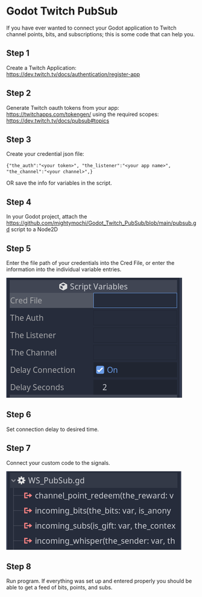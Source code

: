 # Godot Twitch PubSub
If you have ever wanted to connect your Godot application to Twitch channel points, bits, and subscriptions; this is some code that can help you.

## Step 1
Create a Twitch Application: https://dev.twitch.tv/docs/authentication/register-app

## Step 2
Generate Twitch oauth tokens from your app: https://twitchapps.com/tokengen/ using the required scopes: https://dev.twitch.tv/docs/pubsub#topics

## Step 3
Create your credential json file:

```
{"the_auth":"<your token>", "the_listener":"<your app name>", "the_channel":"<your channel>",}
```

OR save the info for variables in the script.

## Step 4
In your Godot project, attach the https://github.com/mightymochi/Godot_Twitch_PubSub/blob/main/pubsub.gd script to a Node2D

## Step 5
Enter the file path of your credentials into the Cred File, or enter the information into the individual variable entries.

![pubsub variables](https://github.com/mightymochi/Godot_Twitch_PubSub/blob/main/pub_sub_variables.PNG)

## Step 6 
Set connection delay to desired time. 

## Step 7
Connect your custom code to the signals.

![pubsub signals](https://github.com/mightymochi/Godot_Twitch_PubSub/blob/main/pubsub_signals.PNG)

## Step 8
Run program. If everything was set up and entered properly you should be able to get a feed of bits, points, and subs.
